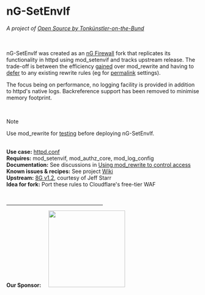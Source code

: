 # nG-SetEnvIf
_A project of [Open Source by Tonkünstler-on-the-Bund](https://t18d.github.io/)_

&nbsp;  
&nbsp;  
nG-SetEnvIf was created as an [nG Firewall](https://perishablepress.com/ng-firewall/) fork that replicates its functionality in httpd using mod_setenvif and tracks upstream release. The trade-off is between the efficiency [gained](https://httpd.apache.org/docs/2.4/rewrite/avoid.html) over mod_rewrite and having to [defer](https://www.webmasterworld.com/apache/4572958.htm) to any existing rewrite rules (eg for [permalink](https://glennmessersmith.com/pages/wphtaccess.html) settings).

The focus being on performance, no logging facility is provided in addition to httpd's native logs. Backreference support has been removed to minimise memory footprint.

&nbsp;  
> [!NOTE]
> Use mod_rewrite for [testing](https://perishablepress.com/ng-firewall-logging/) before deploying nG-SetEnvIf.

&nbsp;  
**Use case:** [httpd.conf](https://httpd.apache.org/docs/2.4/howto/htaccess.html#when)  
**Requires:** mod_setenvif, mod_authz_core, mod_log_config   
**Documentation:** See discussions in [Using mod_rewrite to control access](https://httpd.apache.org/docs/2.4/rewrite/access.html)  
**Known issues & recipes:** See project [Wiki](https://github.com/t18d/nG-SetEnvIf/wiki/Known-Issues)  
**Upstream:** [8G v1.2](https://perishablepress.com/8g-firewall/), courtesy of Jeff Starr  
**Idea for fork:** Port these rules to Cloudflare's free-tier WAF

&nbsp;  
<hr width="50%">

**Our Sponsor:** &nbsp;&nbsp;&nbsp;&nbsp;<img src="https://github.com/t18d/nG-SetEnvIf/assets/130416721/574fa0d4-7f08-466d-a277-d3cd67e60ad1" width="200" />
